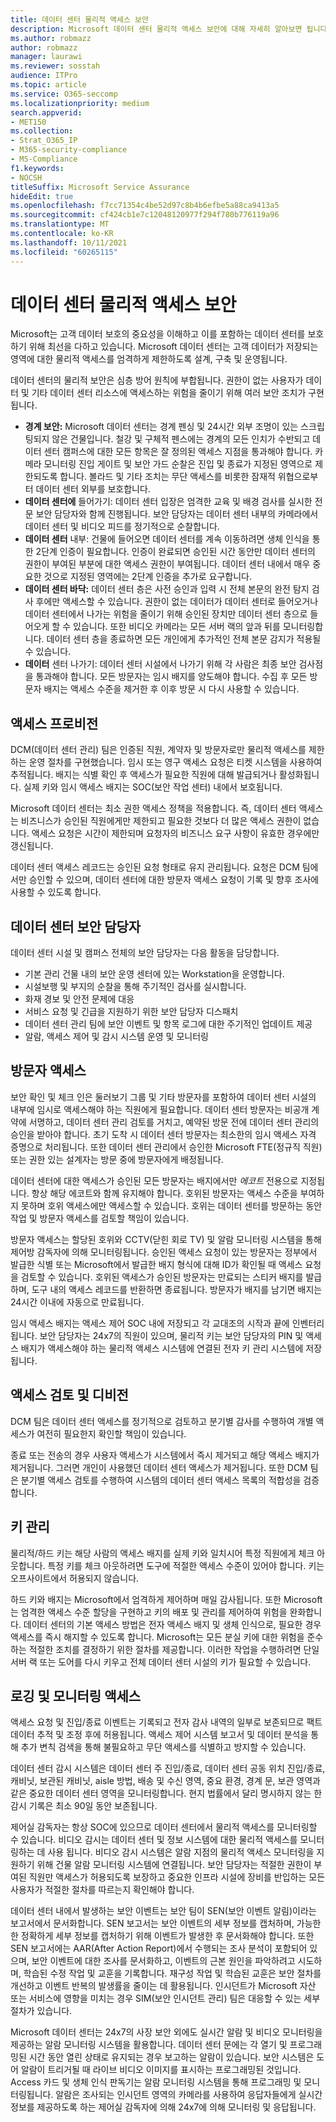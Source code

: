 ```yaml
---
title: 데이터 센터 물리적 액세스 보안
description: Microsoft 데이터 센터 물리적 액세스 보안에 대해 자세히 알아보면 됩니다.
ms.author: robmazz
author: robmazz
manager: laurawi
ms.reviewer: sosstah
audience: ITPro
ms.topic: article
ms.service: O365-seccomp
ms.localizationpriority: medium
search.appverid:
- MET150
ms.collection:
- Strat_O365_IP
- M365-security-compliance
- MS-Compliance
f1.keywords:
- NOCSH
titleSuffix: Microsoft Service Assurance
hideEdit: true
ms.openlocfilehash: f7cc71354c4be52d97c8b4b6efbe5a88ca9413a5
ms.sourcegitcommit: cf424cb1e7c12048120977f294f780b776119a96
ms.translationtype: MT
ms.contentlocale: ko-KR
ms.lasthandoff: 10/11/2021
ms.locfileid: "60265115"
---
```

# <a name="datacenter-physical-access-security"></a>데이터 센터 물리적 액세스 보안

Microsoft는 고객 데이터 보호의 중요성을 이해하고 이를 포함하는 데이터 센터를 보호하기 위해 최선을 다하고 있습니다. Microsoft 데이터 센터는 고객 데이터가 저장되는 영역에 대한 물리적 액세스를 엄격하게 제한하도록 설계, 구축 및 운영됩니다.

데이터 센터의 물리적 보안은 심층 방어 원칙에 부합됩니다. 권한이 없는 사용자가 데이터 및 기타 데이터 센터 리소스에 액세스하는 위험을 줄이기 위해 여러 보안 조치가 구현됩니다.

- **경계 보안:** Microsoft 데이터 센터는 경계 펜싱 및 24시간 외부 조명이 있는 스크립팅되지 않은 건물입니다. 철강 및 구체적 펜스에는 경계의 모든 인치가 수반되고 데이터 센터 캠퍼스에 대한 모든 항목은 잘 정의된 액세스 지점을 통과해야 합니다. 카메라 모니터링 진입 게이트 및 보안 가드 순찰은 진입 및 종료가 지정된 영역으로 제한되도록 합니다. 볼라드 및 기타 조치는 무단 액세스를 비롯한 잠재적 위협으로부터 데이터 센터 외부를 보호합니다.
- **데이터 센터에** 들어가기: 데이터 센터 입장은 엄격한 교육 및 배경 검사를 실시한 전문 보안 담당자와 함께 진행됩니다. 보안 담당자는 데이터 센터 내부의 카메라에서 데이터 센터 및 비디오 피드를 정기적으로 순찰합니다.
- **데이터 센터** 내부: 건물에 들어오면 데이터 센터를 계속 이동하려면 생체 인식을 통한 2단계 인증이 필요합니다. 인증이 완료되면 승인된 시간 동안만 데이터 센터의 권한이 부여된 부분에 대한 액세스 권한이 부여됩니다. 데이터 센터 내에서 매우 중요한 것으로 지정된 영역에는 2단계 인증을 추가로 요구합니다.
- **데이터 센터 바닥:** 데이터 센터 층은 사전 승인과 입력 시 전체 본문의 완전 탐지 검사 후에만 액세스할 수 있습니다. 권한이 없는 데이터가 데이터 센터로 들어오거나 데이터 센터에서 나가는 위험을 줄이기 위해 승인된 장치만 데이터 센터 층으로 들어오게 할 수 있습니다. 또한 비디오 카메라는 모든 서버 랙의 앞과 뒤를 모니터링합니다. 데이터 센터 층을 종료하면 모든 개인에게 추가적인 전체 본문 감지가 적용될 수 있습니다.
- **데이터** 센터 나가기: 데이터 센터 시설에서 나가기 위해 각 사람은 최종 보안 검사점을 통과해야 합니다. 모든 방문자는 임시 배지를 양도해야 합니다. 수집 후 모든 방문자 배지는 액세스 수준을 제거한 후 이후 방문 시 다시 사용할 수 있습니다.

## <a name="access-provisioning"></a>액세스 프로비전

DCM(데이터 센터 관리) 팀은 인증된 직원, 계약자 및 방문자로만 물리적 액세스를 제한하는 운영 절차를 구현했습니다. 임시 또는 영구 액세스 요청은 티켓 시스템을 사용하여 추적됩니다. 배지는 식별 확인 후 액세스가 필요한 직원에 대해 발급되거나 활성화됩니다. 실제 키와 임시 액세스 배지는 SOC(보안 작업 센터) 내에서 보호됩니다.

Microsoft 데이터 센터는 최소 권한 액세스 정책을 적용합니다. 즉, 데이터 센터 액세스는 비즈니스가 승인된 직원에게만 제한되고 필요한 것보다 더 많은 액세스 권한이 없습니다. 액세스 요청은 시간이 제한되며 요청자의 비즈니스 요구 사항이 유효한 경우에만 갱신됩니다.

데이터 센터 액세스 레코드는 승인된 요청 형태로 유지 관리됩니다. 요청은 DCM 팀에서만 승인할 수 있으며, 데이터 센터에 대한 방문자 액세스 요청이 기록 및 향후 조사에 사용할 수 있도록 합니다.

## <a name="datacenter-security-personnel"></a>데이터 센터 보안 담당자

데이터 센터 시설 및 캠퍼스 전체의 보안 담당자는 다음 활동을 담당합니다.

- 기본 관리 건물 내의 보안 운영 센터에 있는 Workstation을 운영합니다.
- 시설보행 및 부지의 순찰을 통해 주기적인 검사를 실시합니다.
- 화재 경보 및 안전 문제에 대응
- 서비스 요청 및 긴급을 지원하기 위한 보안 담당자 디스패치
- 데이터 센터 관리 팀에 보안 이벤트 및 항목 로그에 대한 주기적인 업데이트 제공
- 알람, 액세스 제어 및 감시 시스템 운영 및 모니터링

## <a name="visitor-access"></a>방문자 액세스

보안 확인 및 체크 인은 둘러보기 그룹 및 기타 방문자를 포함하여 데이터 센터 시설의 내부에 임시로 액세스해야 하는 직원에게 필요합니다. 데이터 센터 방문자는 비공개 계약에 서명하고, 데이터 센터 관리 검토를 거치고, 예약된 방문 전에 데이터 센터 관리의 승인을 받아야 합니다. 초기 도착 시 데이터 센터 방문자는 최소한의 임시 액세스 자격 증명으로 처리됩니다. 또한 데이터 센터 관리에서 승인한 Microsoft FTE(정규직 직원) 또는 권한 있는 설계자는 방문 중에 방문자에게 배정됩니다.

데이터 센터에 대한 액세스가 승인된 모든 방문자는 배지에서만 *에코트* 전용으로 지정됩니다. 항상 해당 에코트와 함께 유지해야 합니다. 호위된 방문자는 액세스 수준을 부여하지 못하며 호위 액세스에만 액세스할 수 있습니다. 호위는 데이터 센터를 방문하는 동안 작업 및 방문자 액세스를 검토할 책임이 있습니다.

방문자 액세스는 할당된 호위와 CCTV(닫힌 회로 TV) 및 알람 모니터링 시스템을 통해 제어방 감독자에 의해 모니터링됩니다. 승인된 액세스 요청이 있는 방문자는 정부에서 발급한 식별 또는 Microsoft에서 발급한 배지 형식에 대해 ID가 확인될 때 액세스 요청을 검토할 수 있습니다. 호위된 액세스가 승인된 방문자는 만료되는 스티커 배지를 발급하며, 도구 내의 액세스 레코드를 반환하면 종료됩니다. 방문자가 배지를 남기면 배지는 24시간 이내에 자동으로 만료됩니다.

임시 액세스 배지는 액세스 제어 SOC 내에 저장되고 각 교대조의 시작과 끝에 인벤터리됩니다. 보안 담당자는 24x7의 직원이 있으며, 물리적 키는 보안 담당자의 PIN 및 액세스 배지가 액세스해야 하는 물리적 액세스 시스템에 연결된 전자 키 관리 시스템에 저장됩니다.

## <a name="access-review-and-deprovisioning"></a>액세스 검토 및 디비전

DCM 팀은 데이터 센터 액세스를 정기적으로 검토하고 분기별 감사를 수행하여 개별 액세스가 여전히 필요한지 확인할 책임이 있습니다.

종료 또는 전송의 경우 사용자 액세스가 시스템에서 즉시 제거되고 해당 액세스 배지가 제거됩니다. 그러면 개인이 사용했던 데이터 센터 액세스가 제거됩니다. 또한 DCM 팀은 분기별 액세스 검토를 수행하여 시스템의 데이터 센터 액세스 목록의 적합성을 검증합니다.

## <a name="key-management"></a>키 관리

물리적/하드 키는 해당 사람의 액세스 배지를 실제 키와 일치시어 특정 직원에게 체크 아웃합니다. 특정 키를 체크 아웃하려면 도구에 적절한 액세스 수준이 있어야 합니다. 키는 오프사이트에서 허용되지 않습니다.

하드 키와 배지는 Microsoft에서 엄격하게 제어하며 매일 감사됩니다. 또한 Microsoft는 엄격한 액세스 수준 할당을 구현하고 키의 배포 및 관리를 제어하여 위험을 완화합니다. 데이터 센터의 기본 액세스 방법은 전자 액세스 배지 및 생체 인식으로, 필요한 경우 액세스를 즉시 해지할 수 있도록 합니다. Microsoft는 모든 분실 키에 대한 위험을 준수하는 적절한 조치를 결정하기 위한 절차를 제공합니다. 이러한 작업을 수행하려면 단일 서버 랙 또는 도어를 다시 키우고 전체 데이터 센터 시설의 키가 필요할 수 있습니다.

## <a name="access-logging-and-monitoring"></a>로깅 및 모니터링 액세스

액세스 요청 및 진입/종료 이벤트는 기록되고 전자 감사 내역의 일부로 보존되므로 팩트 데이터 추적 및 조정 후에 허용됩니다. 액세스 제어 시스템 보고서 및 데이터 분석을 통해 추가 변칙 검색을 통해 불필요하고 무단 액세스를 식별하고 방지할 수 있습니다.

데이터 센터 감시 시스템은 데이터 센터 주 진입/종료, 데이터 센터 공동 위치 진입/종료, 캐비닛, 보관된 캐비닛, aisle 방법, 배송 및 수신 영역, 중요 환경, 경계 문, 보관 영역과 같은 중요한 데이터 센터 영역을 모니터링합니다. 현지 법률에서 달리 명시하지 않는 한 감시 기록은 최소 90일 동안 보존됩니다.

제어실 감독자는 항상 SOC에 있으므로 데이터 센터에서 물리적 액세스를 모니터링할 수 있습니다. 비디오 감시는 데이터 센터 및 정보 시스템에 대한 물리적 액세스를 모니터링하는 데 사용 됩니다. 비디오 감시 시스템은 알람 지점의 물리적 액세스 모니터링을 지원하기 위해 건물 알람 모니터링 시스템에 연결됩니다. 보안 담당자는 적절한 권한이 부여된 직원만 액세스가 허용되도록 보장하고 중요한 인프라 시설에 장비를 반입하는 모든 사용자가 적절한 절차를 따르는지 확인해야 합니다.

데이터 센터 내에서 발생하는 보안 이벤트는 보안 팀이 SEN(보안 이벤트 알림)이라는 보고서에서 문서화합니다. SEN 보고서는 보안 이벤트의 세부 정보를 캡처하며, 가능한 한 정확하게 세부 정보를 캡처하기 위해 이벤트가 발생한 후 문서화해야 합니다. 또한 SEN 보고서에는 AAR(After Action Report)에서 수행되는 조사 분석이 포함되어 있으며, 보안 이벤트에 대한 조사를 문서화하고, 이벤트의 근본 원인을 파악하려고 시도하며, 학습된 수정 작업 및 교훈을 기록합니다. 재구성 작업 및 학습된 교훈은 보안 절차를 개선하고 이벤트 반복의 발생률을 줄이는 데 활용됩니다. 인시던트가 Microsoft 자산 또는 서비스에 영향을 미치는 경우 SIM(보안 인시던트 관리) 팀은 대응할 수 있는 세부 절차가 있습니다.

Microsoft 데이터 센터는 24x7의 사장 보안 외에도 실시간 알람 및 비디오 모니터링을 제공하는 알람 모니터링 시스템을 활용합니다. 데이터 센터 문에는 각 열기 및 프로그래밍된 시간 동안 열린 상태로 유지되는 경우 보고하는 알람이 있습니다. 보안 시스템은 도어 알람이 트리거될 때 라이브 비디오 이미지를 표시하는 프로그래밍된 것입니다. Access 카드 및 생체 인식 판독기는 알람 모니터링 시스템을 통해 프로그래밍 및 모니터링됩니다. 알람은 조사되는 인시던트 영역의 카메라를 사용하여 응답자들에게 실시간 정보를 제공하도록 하는 제어실 감독자에 의해 24x7에 의해 모니터링 및 응답됩니다.

